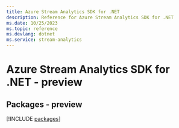 ```yaml
---
title: Azure Stream Analytics SDK for .NET
description: Reference for Azure Stream Analytics SDK for .NET
ms.date: 10/25/2023
ms.topic: reference
ms.devlang: dotnet
ms.service: stream-analytics
---
```

# Azure Stream Analytics SDK for .NET - preview
## Packages - preview
[!INCLUDE [packages](stream-analytics-index.md)]